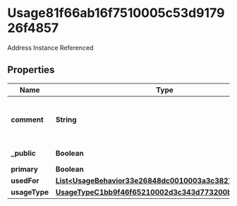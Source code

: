 

# Usage81f66ab16f7510005c53d917926f4857

Address Instance Referenced

## Properties

| Name | Type | Description | Notes |
|------------ | ------------- | ------------- | -------------|
|**comment** | **String** | Returns the description for a given communication method. |  [optional] |
|**_public** | **Boolean** | Is Public Visibility |  [optional] |
|**primary** | **Boolean** | Is Primary |  [optional] |
|**usedFor** | [**List&lt;UsageBehavior33e26848dc0010003a3c3827858901b4&gt;**](UsageBehavior33e26848dc0010003a3c3827858901b4.md) | Used For |  [optional] |
|**usageType** | [**UsageTypeC1bb9f46f65210002d3c343d773200bc**](UsageTypeC1bb9f46f65210002d3c343d773200bc.md) |  |  [optional] |



